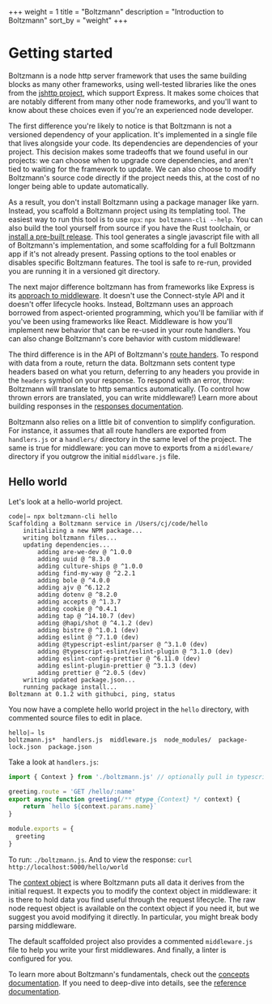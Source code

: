 +++
weight = 1
title = "Boltzmann"
description = "Introduction to Boltzmann"
sort_by = "weight"
+++

# Getting started

Boltzmann is a node http server framework that uses the same building blocks as
many other frameworks, using well-tested libraries like the ones from the
[jshttp project](https://jshttp.github.io), which support Express. It makes
some choices that are notably different from many other node frameworks, and
you'll want to know about these choices even if you're an experienced node
developer.

The first difference you're likely to notice is that Boltzmann is not a
versioned dependency of your application. It's implemented in a single file
that lives alongside your code. Its dependencies are dependencies of your
project. This decision makes some tradeoffs that we found useful in our
projects: we can choose when to upgrade core dependencies, and aren't tied to
waiting for the framework to update. We can also choose to modify Boltzmann's
source code directly if the project needs this, at the cost of no longer being
able to update automatically.

As a result, you don't install Boltzmann using a package manager like yarn.
Instead, you scaffold a Boltzmann project using its templating tool. The
easiest way to run this tool is to use `npx`: `npx boltzmann-cli --help`. You
can also build the tool yourself from source if you have the Rust toolchain, or
[install a pre-built
release](https://github.com/entropic-dev/boltzmann/releases). This tool
generates a single javascript file with all of Boltzmann's implementation, and
some scaffolding for a full Boltzmann app if it's not already present. Passing
options to the tool enables or disables specific Boltzmann features. The tool
is safe to re-run, provided you are running it in a versioned git directory.

The next major difference boltzmann has from frameworks like Express is its
[approach to middleware](@/concepts/02-middleware.md). It doesn't use the
Connect-style API and it doesn't offer lifecycle hooks. Instead, Boltzmann uses
an approach borrowed from aspect-oriented programming, which you'll be familiar
with if you've been using frameworks like React. Middleware is how you'll
implement new behavior that can be re-used in your route handlers. You can also
change Boltzmann's core behavior with custom middleware!

The third difference is in the API of Boltzmann's [route
handers](@/concepts/01-handlers.md#routing). To respond with data from a route, return the
data. Boltzmann sets content type headers based on what you return, deferring
to any headers you provide in the `headers` symbol on your response. To respond
with an error, throw: Boltzmann will translate to http semantics automatically.
(To control how thrown errors are translated, you can write middleware!) Learn
more about building responses in the [responses
documentation](@/concepts/01-handlers.md#responses).

Boltzmann also relies on a little bit of convention to simplify configuration.
For instance, it assumes that all route handlers are exported from
`handlers.js` or a `handlers/` directory in the same level of the project. The
same is true for middleware: you can move to exports from a `middleware/`
directory if you outgrow the initial `middlware.js` file.

## Hello world

Let's look at a hello-world project.

```shell
code|⇒ npx boltzmann-cli hello
Scaffolding a Boltzmann service in /Users/cj/code/hello
    initializing a new NPM package...
    writing boltzmann files...
    updating dependencies...
        adding are-we-dev @ ^1.0.0
        adding uuid @ ^8.3.0
        adding culture-ships @ ^1.0.0
        adding find-my-way @ ^2.2.1
        adding bole @ ^4.0.0
        adding ajv @ ^6.12.2
        adding dotenv @ ^8.2.0
        adding accepts @ ^1.3.7
        adding cookie @ ^0.4.1
        adding tap @ ^14.10.7 (dev)
        adding @hapi/shot @ ^4.1.2 (dev)
        adding bistre @ ^1.0.1 (dev)
        adding eslint @ ^7.1.0 (dev)
        adding @typescript-eslint/parser @ ^3.1.0 (dev)
        adding @typescript-eslint/eslint-plugin @ ^3.1.0 (dev)
        adding eslint-config-prettier @ ^6.11.0 (dev)
        adding eslint-plugin-prettier @ ^3.1.3 (dev)
        adding prettier @ ^2.0.5 (dev)
    writing updated package.json...
    running package install...
Boltzmann at 0.1.2 with githubci, ping, status
```

You now have a complete hello world project in the `hello` directory, with commented source files to edit in place.

```shell
hello|⇒ ls
boltzmann.js*  handlers.js  middleware.js  node_modules/  package-lock.json  package.json
```

Take a look at `handlers.js`:

```js
import { Context } from './boltzmann.js' // optionally pull in typescript definition

greeting.route = 'GET /hello/:name'
export async function greeting(/** @type {Context} */ context) {
    return `hello ${context.params.name}`
}

module.exports = {
  greeting
}
```

To run: `./boltzmann.js`. And to view the response: `curl
http://localhost:5000/hello/world`

The [context object](@/concepts/01-handlers.md#context) is where Boltzmann puts all data it
derives from the initial request. It expects you to modify the context object
in middleware: it is there to hold data you find useful through the request
lifecycle. The raw node request object is available on the context object if
you need it, but we suggest you avoid modifying it directly. In particular, you
might break body parsing middleware.

The default scaffolded project also provides a commented `middleware.js` file
to help you write your first middlewares. And finally, a linter is configured
for you.

To learn more about Boltzmann's fundamentals, check out the [concepts
documentation](@/concepts/_index.md). If you need to deep-dive into details,
see the [reference documentation](@/reference/_index.md).
